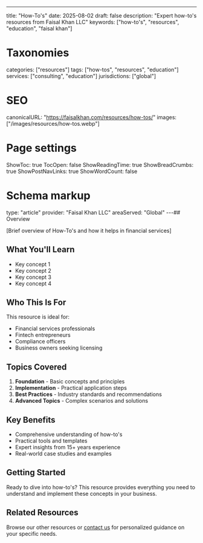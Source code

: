 ---
title: "How-To's"
date: 2025-08-02
draft: false
description: "Expert how-to's resources from Faisal Khan LLC"
keywords: ["how-to's", "resources", "education", "faisal khan"]

# Taxonomies
categories: ["resources"]
tags: ["how-tos", "resources", "education"]
services: ["consulting", "education"]
jurisdictions: ["global"]

# SEO
canonicalURL: "https://faisalkhan.com/resources/how-tos/"
images: ["/images/resources/how-tos.webp"]

# Page settings
ShowToc: true
TocOpen: false
ShowReadingTime: true
ShowBreadCrumbs: true
ShowPostNavLinks: true
ShowWordCount: false

# Schema markup
type: "article"
provider: "Faisal Khan LLC"
areaServed: "Global"
---## Overview

[Brief overview of How-To's and how it helps in financial services]

## What You'll Learn

- Key concept 1
- Key concept 2  
- Key concept 3
- Key concept 4

## Who This Is For

This resource is ideal for:

- Financial services professionals
- Fintech entrepreneurs
- Compliance officers
- Business owners seeking licensing

## Topics Covered

1. **Foundation** - Basic concepts and principles
2. **Implementation** - Practical application steps  
3. **Best Practices** - Industry standards and recommendations
4. **Advanced Topics** - Complex scenarios and solutions

## Key Benefits

- Comprehensive understanding of how-to's
- Practical tools and templates
- Expert insights from 15+ years experience
- Real-world case studies and examples

## Getting Started

Ready to dive into how-to's? This resource provides everything you need to understand and implement these concepts in your business.

## Related Resources

Browse our other resources or [contact us](mailto:contact@faisalkhan.com) for personalized guidance on your specific needs.

